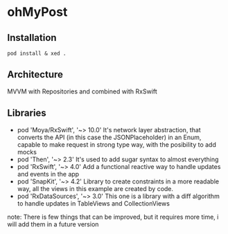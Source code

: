 # ohMyPost

## Installation

```
pod install & xed .
```

## Architecture

MVVM with Repositories and combined with RxSwift

## Libraries

  - pod 'Moya/RxSwift',      '~> 10.0'
    It's network layer abstraction, that converts the API (in this case the JSONPlaceholder) in an Enum, 
    capable to make request in strong type way, with the posibility to add mocks
  - pod 'Then',              '~> 2.3'
    It's used to add sugar syntax to almost everything
  - pod 'RxSwift',           '~> 4.0'
    Add a functional reactive way to handle updates and events in the app
  - pod 'SnapKit',           '~> 4.2'
    Library to create constraints in a more readable way, all the views in this example are created by code.
  - pod 'RxDataSources',     '~> 3.0'
    This one is a library with a diff algorithm to handle updates in TableViews and CollectionViews

note: There is few things that can be improved, but it requires more time, i will add them in a future version
